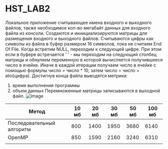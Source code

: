 # HST_LAB2
Локальное приложение считывающее имена входного и выходного файлов, 
также необходимое кол-во мегабайт данных для входного файла из консоли. 
Создаются и иннициализируются матрицы для размещения входного и выходного файлов. 
Считываются цифры как символы из файла в буфер размером 16 символов, пока не считаем End Of File. 
Когда встретим NULL, переходим к следующей цифре. 
При этом если в буфере встречается ' ' - 
мы переходим на следующий столбец матрицы 
и обнуляем переменную в которой вычисляется получившееся число в ячейке. 
Иначе в каждой итерации получаем число в ячейке с помощью формулы число = число * 10, 
затем число = число + atoi(цифра). Достигнув конца файла выводятся метрики:
1) время выполнения программы
2) объем данных 
Перемноженные матрицы записываются в выходной файл.
![image](https://user-images.githubusercontent.com/90069453/208134159-63ccc3dd-5ba8-4463-9c90-f6fd48a38ef6.png)

| Метод                     | 10 мб | 20 мб | 30 мб | 50 мб | 100 мб |
|---------------------------|-------|-------|-------|-------|--------|
| Последовательный алгоритм | 800   | 1400  | 1950  | 3680  | 6140   |
| OpenMP                    | 850   | 1590  | 2160  | 3240  | 6310   |
|                           |       |       |       |       |        |
